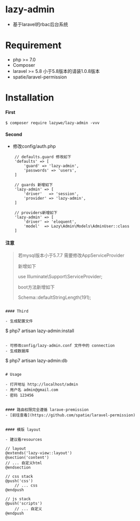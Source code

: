 # lazy-admin

- 基于laravel的rbac后台系统

# Requirement

- php >= 7.0
- Composer
- laravel >= 5.8 小于5.8版本的请装1.0.8版本
- spatie/laravel-permission

# Installation

#### First
````
$ composer require lazywe/lazy-admin -vvv
````

#### Second
- 修改config/auth.php

````
    // defaults.guard 修改如下
    'defaults' => [
        'guard' => 'lazy-admin',
        'passwords' => 'users',
    ]

    // guards 新增如下
    'lazy-admin' => [
        'driver'   => 'session',
        'provider' => 'lazy-admin',
    ]

    // providers新增如下
    'lazy-admin' => [
        'driver' => 'eloquent',
        'model'  => Lazy\Admin\Models\AdminUser::class
    ]
````

#### 注意
>  若mysql版本小于5.7.7 需要修改AppServiceProvider
>
> 新增如下
>
> use Illuminate\Support\ServiceProvider;
>
> boot方法新增如下
>
> Schema::defaultStringLength(191);
````

#### Third

- 生成配置文件
````
$ php7 artisan lazy-admin:install
````

- 可修改config/lazy-admin.conf 文件中的 connection
- 生成数据库
````
$ php7 artisan lazy-admin:db
````

# Usage

- 打开地址 http://localhost/admin
- 用户名 admin@gmail.com
- 密码 123456


#### 路由权限完全遵循 larave-premission
- [前往查看](https://github.com/spatie/laravel-permission)


#### 模版 layout

- 建议看resources

````
    // layout
    @extends('lazy-view::layout')
    @section('content')
    // ... 自定义html
    @endsection

    // css stack
    @push('css')
        // ... css
    @endpush

    // js stack
    @push('scripts')
        // ... 自定义
    @endpush
````
